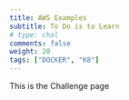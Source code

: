 ```yaml
---
title: AWS Examples
subtitle: To Do is to Learn
# type: chal
comments: false
weight: 20
tags: ["DOCKER", "K8"]
---
```

This is the Challenge page
